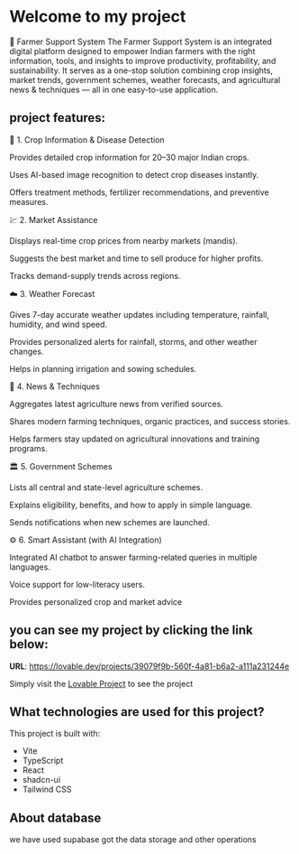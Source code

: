 # Welcome to my project 

🌾 Farmer Support System
The Farmer Support System is an integrated digital platform designed to empower Indian farmers with the right information, tools, and insights to improve productivity, profitability, and sustainability. It serves as a one-stop solution combining crop insights, market trends, government schemes, weather forecasts, and agricultural news & techniques — all in one easy-to-use application.

## project features:

🌱 1. Crop Information & Disease Detection

Provides detailed crop information for 20–30 major Indian crops.

Uses AI-based image recognition to detect crop diseases instantly.

Offers treatment methods, fertilizer recommendations, and preventive measures.


💹 2. Market Assistance

Displays real-time crop prices from nearby markets (mandis).

Suggests the best market and time to sell produce for higher profits.

Tracks demand-supply trends across regions.


☁️ 3. Weather Forecast

Gives 7-day accurate weather updates including temperature, rainfall, humidity, and wind speed.

Provides personalized alerts for rainfall, storms, and other weather changes.

Helps in planning irrigation and sowing schedules.


📰 4. News & Techniques

Aggregates latest agriculture news from verified sources.

Shares modern farming techniques, organic practices, and success stories.

Helps farmers stay updated on agricultural innovations and training programs.


🏛️ 5. Government Schemes

Lists all central and state-level agriculture schemes.

Explains eligibility, benefits, and how to apply in simple language.

Sends notifications when new schemes are launched.


⚙️ 6. Smart Assistant (with AI Integration)

Integrated AI chatbot to answer farming-related queries in multiple languages.

Voice support for low-literacy users.

Provides personalized crop and market advice

## you can see my project by clicking the link below:
**URL**: https://lovable.dev/projects/39079f9b-560f-4a81-b6a2-a111a231244e

Simply visit the [Lovable Project](https://lovable.dev/projects/39079f9b-560f-4a81-b6a2-a111a231244e) to see the project 

## What technologies are used for this project?

This project is built with:

- Vite
- TypeScript
- React
- shadcn-ui
- Tailwind CSS
  
## About database 
we have used supabase got the data storage and other operations 
